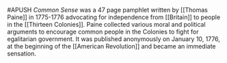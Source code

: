 #APUSH
*Common Sense* was a 47 page pamphlet written by [[Thomas Paine]] in 1775-1776 advocating for independence from [[Britain]] to people in the [[Thirteen Colonies]]. Paine collected various moral and political arguments to encourage common people in the Colonies to fight for egalitarian government. It was published anonymously on January 10, 1776, at the beginning of the [[American Revolution]] and became an immediate sensation.